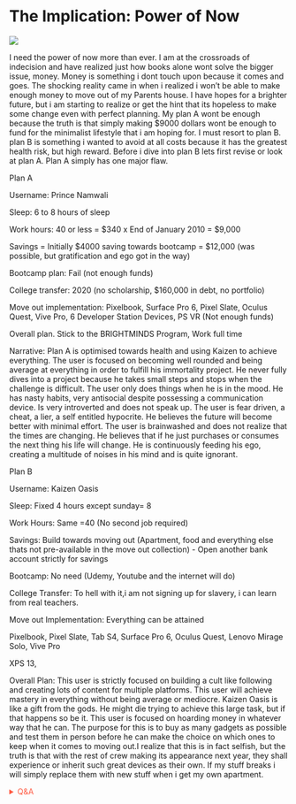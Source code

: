 # The Implication: Power of Now

![](https://media1.giphy.com/media/tn8zWeNYA73G0/giphy.gif?cid=82a1493b5kh7m371naj86vuhnbaadqe21jtw39x5phkz1uhh&rid=giphy.gif)

I need the power of now more than ever. I am at the crossroads of indecision and have realized just how books alone wont solve the bigger issue, money. Money is something i dont touch upon because it comes and goes. The shocking reality came in when i realized i won’t be able to make enough money to move out of my Parents house. I have hopes for a brighter future, but i am starting to realize or get the hint that its hopeless to make some change even with perfect planning. My plan A wont be enough because the truth is that simply making $9000 dollars wont be enough to fund for the minimalist lifestyle that i am hoping for. I must resort to plan B. plan B is something i wanted to avoid at all costs because it has the greatest health risk, but high reward. Before i dive into plan B lets first revise or look at plan A. Plan A simply has one major flaw.

Plan A

Username: Prince Namwali

Sleep: 6 to 8 hours of sleep

Work hours: 40 or less = $340 x End of January 2010 = $9,000

Savings = Initially $4000 saving towards bootcamp = $12,000 (was possible, but gratification and ego got in the way)

Bootcamp plan: Fail (not enough funds)

College transfer: 2020 (no scholarship, $160,000 in debt, no portfolio)

Move out implementation: Pixelbook, Surface Pro 6, Pixel Slate, Oculus Quest, Vive Pro, 6 Developer Station Devices, PS VR (Not enough funds)

Overall plan. Stick to the BRIGHTMINDS Program, Work full time

Narrative: Plan A is optimised towards health and using Kaizen to achieve everything. The user is focused on becoming well rounded and being average at everything in order to fulfill his immortality project. He never fully dives into a project because he takes small steps and stops when the challenge is difficult. The user only does things when he is in the mood. He has nasty habits, very antisocial despite possessing a communication device. Is very introverted and does not speak up. The user is fear driven, a cheat, a lier, a self entitled hypocrite. He believes the future will become better with minimal effort. The user is brainwashed and does not realize that the times are changing. He believes that if he just purchases or consumes the next thing his life will change. He is continuously feeding his ego, creating a multitude of noises in his mind and is quite ignorant.

Plan B

Username: Kaizen Oasis

Sleep: Fixed 4 hours except sunday= 8

Work Hours: Same =40 (No second job required)

Savings: Build towards moving out (Apartment, food and everything else thats not pre-available in the move out collection) - Open another bank account strictly for savings

Bootcamp: No need (Udemy, Youtube and the internet will do)

College Transfer: To hell with it,i am not signing up for slavery, i can learn from real teachers.

Move out Implementation: Everything can be attained

Pixelbook, Pixel Slate, Tab S4, Surface Pro 6, Oculus Quest, Lenovo Mirage Solo, Vive Pro

XPS 13,

Overall Plan: This user is strictly focused on building a cult like following and creating lots of content for multiple platforms. This user will achieve mastery in everything without being average or mediocre. Kaizen Oasis is like a gift from the gods. He might die trying to achieve this large task, but if that happens so be it. This user is focused on hoarding money in whatever way that he can. The purpose for this is to buy as many gadgets as possible and test them in person before he can make the choice on which ones to keep when it comes to moving out.I realize that this is in fact selfish, but the truth is that with the rest of crew making its appearance next year, they shall experience or inherit such great devices as their own. If my stuff breaks i will simply replace them with new stuff when i get my own apartment.

<!-- Prince Kaizen Namwali -->

<span style='color:#ff5d46;'>

<details markdown='1'><summary>Q&A</summary>


</details>

</span>
